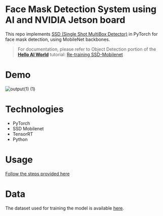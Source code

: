 # Face Mask Detection System using AI and NVIDIA Jetson board

This repo implements [SSD (Single Shot MultiBox Detector)](https://arxiv.org/abs/1512.02325) in PyTorch for face mask detection, using MobileNet backbones. 

> For documentation, please refer to Object Detection portion of the **[Hello AI World](https://github.com/dusty-nv/jetson-inference/tree/dev#training)** tutorial:
> [Re-training SSD-Mobilenet](https://github.com/dusty-nv/jetson-inference/blob/dev/docs/pytorch-ssd.md)


# Demo
![output(1) (1)](https://user-images.githubusercontent.com/16786052/125166557-9b8d7000-e1b5-11eb-9580-5be89f3d21bd.gif)

# Technologies
- PyTorch
- SSD Mobilenet
- TensorRT
- Python

# Usage

[Follow the steps provided here](https://www.hackster.io/shahizat005/face-mask-detection-system-using-ai-and-nvidia-jetson-board-3cfae7)


# Data
The dataset used for training the model is available [here](https://www.kaggle.com/andrewmvd/face-mask-detection/metadata).
